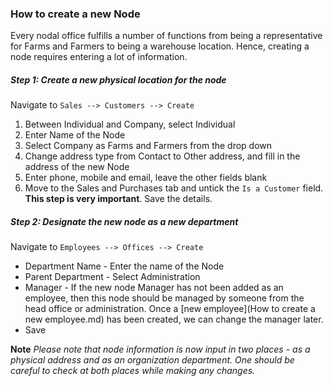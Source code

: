 ### How to create a new Node ###
Every nodal office fulfills a number of functions from being a representative for Farms and Farmers to being a warehouse location. Hence, creating a node requires entering a lot of information. 

##### Step 1: Create a new physical location for the node #####

Navigate to ```Sales --> Customers --> Create```

1. Between Individual and Company, select Individual
2. Enter Name of the Node
3. Select Company as Farms and Farmers from the drop down
4. Change address type from Contact to Other address, and fill in the address of the new Node
5. Enter phone, mobile and email, leave the other fields blank
5. Move to the Sales and Purchases tab and untick the ```Is a Customer``` field. **This step is very important**. Save the details. 

##### Step 2: Designate the new node as a new department #####

Navigate to ```Employees --> Offices --> Create```

* Department Name - Enter the name of the Node
* Parent Department - Select Administration
* Manager - If the new node Manager has not been added as an employee, then this node should be managed by someone from the head office or administration. Once a [new employee](How to create a new employee.md) has been created, we can change the manager later. 
* Save

**Note** *Please note that node information is now input in two places - as a physical address and as an organization department. One should be careful to check at both places while making any changes.*